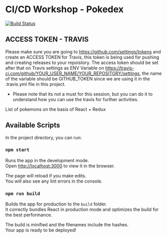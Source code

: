 # CI/CD Workshop - Pokedex 

[![Build Status](https://travis-ci.com/ofirattia/bgu-session.svg?branch=master)](https://travis-ci.com/ofirattia/bgu-session)

## ACCESS TOKEN - TRAVIS
Please make sure you are going to https://github.com/settings/tokens and create an ACCESS TOKEN for Travis, this token is being used for pushing and creating releases to your repoistory.
The access token should be set after that on Travis settings as ENV Variable on https://travis-ci.com/github/YOUR_USER_NAME/YOUR_REPOSITORY/settings, the name of the variable should be GITHUB_TOKEN since we are using it in the .travis.yml file in this project.
- Please note that its not a must for this session, but you can do it to understand how you can use the travis for further activities.
 
List of pokemons on the basis of React + Redux

## Available Scripts

In the project directory, you can run:

### `npm start`

Runs the app in the development mode.<br>
Open [http://localhost:3000](http://localhost:3000) to view it in the browser.

The page will reload if you make edits.<br>
You will also see any lint errors in the console.

### `npm run build`

Builds the app for production to the `build` folder.<br>
It correctly bundles React in production mode and optimizes the build for the best performance.

The build is minified and the filenames include the hashes.<br>
Your app is ready to be deployed!


